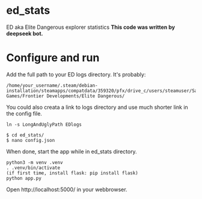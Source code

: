 # ed_stats
ED aka Elite Dangerous explorer statistics
**This code was written by deepseek bot.** 

# Configure and run

Add the full path to your ED logs directory. It's probably:
```
/home/your_username/.steam/debian-installation/steamapps/compatdata/359320/pfx/drive_c/users/steamuser/Saved Games/Frontier Developments/Elite Dangerous/
```
You could also creata a link to logs directory and use much shorter link in the config file. 

```
ln -s LongAndUglyPath EDlogs
```

```
$ cd ed_stats/
$ nano config.json
```
When done, start the app while in ed_stats directory. 

```
python3 -m venv .venv
. .venv/bin/activate
(if first time, install flask: pip install flask)
python app.py
```

Open http://localhost:5000/ in your webbrowser. 
